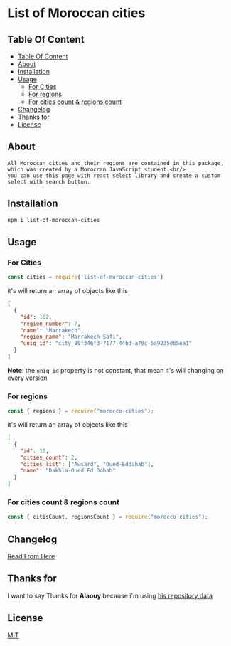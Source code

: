 <h1>List of Moroccan cities</h1>

## Table Of Content

- [Table Of Content](#table-of-content)
- [About](#about)
- [Installation](#installation)
- [Usage](#usage)
  - [For Cities](#for-cities)
  - [For regions](#for-regions)
  - [For cities count & regions count](#for-cities-count--regions-count)
- [Changelog](#changelog)
- [Thanks for](#thanks-for)
- [License](#license)

## About

```
All Moroccan cities and their regions are contained in this package, which was created by a Moroccan JavaScript student.<br/>
you can use this page with react select library and create a custom select with search button.

```

## Installation

```sh
npm i list-of-moroccan-cities
```

## Usage

### For Cities

```js
const cities = require('list-of-moroccan-cities')
```

it's will return an array of objects like this

```json
[
  {
    "id": 102,
    "region_number": 7,
    "name": "Marrakech",
    "region_name": "Marrakech-Safi",
    "uniq_id": "city_80f346f3-7177-44bd-a79c-5a9235d65ea1"
  }
]
```
**Note**: the `uniq_id` property is not constant, that mean it's will changing on every version

### For regions

```js
const { regions } = require("morocco-cities");
```

it's will return an array of objects like this

```json
[
  {
    "id": 12,
    "cities_count": 2,
    "cities_list": ["Awsard", "Oued-Eddahab"],
    "name": "Dakhla-Oued Ed Dahab"
  }
]
```

### For cities count & regions count

```js
const { citisCount, regionsCount } = require("morocco-cities");
```

## Changelog

[Read From Here](./CHANGELOG)

## Thanks for

I want to say Thanks for **Alaouy** because i'm using [his repository data](https://github.com/alaouy/sql-moroccan-cities)

## License

[MIT](./LICENSE)
